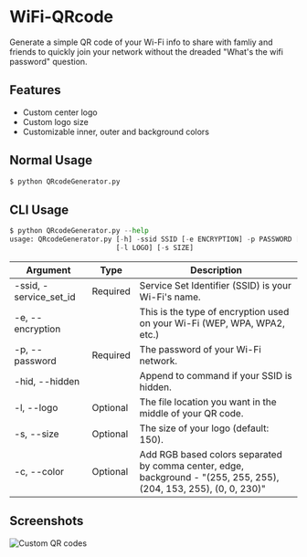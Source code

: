 # WiFi-QRcode
Generate a simple QR code of your Wi-Fi info to share with famliy and friends to quickly join your network without the dreaded "What's the wifi password" question.


## Features

- Custom center logo
- Custom logo size
- Customizable inner, outer and background colors

## Normal Usage
```python
$ python QRcodeGenerator.py
```


## CLI Usage

```python
$ python QRcodeGenerator.py --help
usage: QRcodeGenerator.py [-h] -ssid SSID [-e ENCRYPTION] -p PASSWORD [-hid]
                          [-l LOGO] [-s SIZE]
```
| Argument                                                     | Type                | Description                                                                                                                |
| ------------------------------------------------------------ | ------------------- | -------------------------------------------------------------------------------------------------------------------------- |
  |-ssid, -service_set_id | Required | Service Set Identifier (SSID) is your Wi-Fi's name.|
  |-e, --encryption | |  This is the type of encryption used on your Wi-Fi (WEP, WPA, WPA2, etc.)|
  |-p, --password  | Required | The password of your Wi-Fi network.|
  | -hid, --hidden  | |   Append to command if your SSID is hidden.|
  | -l, --logo  | Optional | The file location you want in the middle of your QR code.|
  | -s, --size | Optional |  The size of your logo (default: 150).|
  | -c, --color | Optional |  Add RGB based colors separated by comma center, edge, background - "(255, 255, 255), (204, 153, 255), (0, 0, 230)" |




## Screenshots

![Custom QR codes](https://github.com/Tsu-HaoLiu/WiFi-QRcode/assets/96331813/cb1ac66e-b971-4cd5-9b17-f54e8aef7797)
